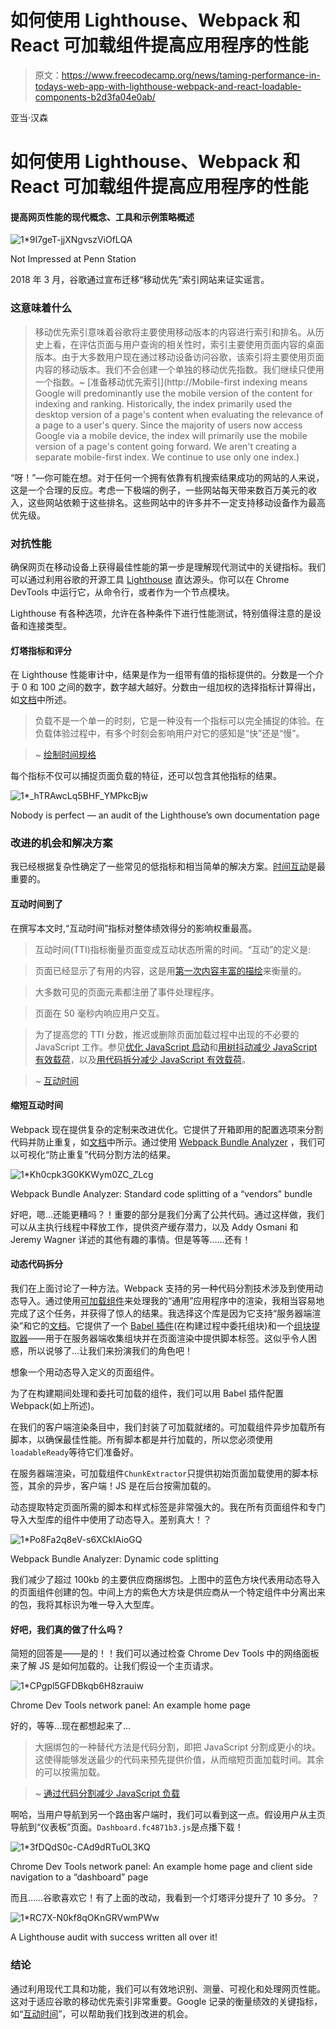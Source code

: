 # 如何使用 Lighthouse、Webpack 和 React 可加载组件提高应用程序的性能

> 原文：<https://www.freecodecamp.org/news/taming-performance-in-todays-web-app-with-lighthouse-webpack-and-react-loadable-components-b2d3fa04e0ab/>

亚当·汉森

# 如何使用 Lighthouse、Webpack 和 React 可加载组件提高应用程序的性能

#### 提高网页性能的现代概念、工具和示例策略概述

![1*9I7geT-jjXNgvszViOfLQA](img/7bdf337e55f1c7c567726ec7c3be7548.png)

Not Impressed at Penn Station

2018 年 3 月，谷歌通过宣布迁移“移动优先”索引网站来证实谣言。

### 这意味着什么

> 移动优先索引意味着谷歌将主要使用移动版本的内容进行索引和排名。从历史上看，在评估页面与用户查询的相关性时，索引主要使用页面内容的桌面版本。由于大多数用户现在通过移动设备访问谷歌，该索引将主要使用页面内容的移动版本。我们不会创建一个单独的移动优先指数。我们继续只使用一个指数。~ [准备移动优先索引](http://Mobile-first indexing means Google will predominantly use the mobile version of the content for indexing and ranking. Historically, the index primarily used the desktop version of a page's content when evaluating the relevance of a page to a user's query. Since the majority of users now access Google via a mobile device, the index will primarily use the mobile version of a page's content going forward. We aren't creating a separate mobile-first index. We continue to use only one index.)

“呀！”—你可能在想。对于任何一个拥有依靠有机搜索结果成功的网站的人来说，这是一个合理的反应。考虑一下极端的例子，一些网站每天带来数百万美元的收入，这些网站依赖于这些排名。这些网站中的许多并不一定支持移动设备作为最高优先级。

### 对抗性能

确保网页在移动设备上获得最佳性能的第一步是理解现代测试中的关键指标。我们可以通过利用谷歌的开源工具 [Lighthouse](https://developers.google.com/web/tools/lighthouse/) 直达源头。你可以在 Chrome DevTools 中运行它，从命令行，或者作为一个节点模块。

Lighthouse 有各种选项，允许在各种条件下进行性能测试，特别值得注意的是设备和连接类型。

#### 灯塔指标和评分

在 Lighthouse 性能审计中，结果是作为一组带有值的指标提供的。分数是一个介于 0 和 100 之间的数字，数字越大越好。分数由一组加权的选择指标计算得出，如[文档](https://developers.google.com/web/tools/lighthouse/v3/scoring)中所述。

> 负载不是一个单一的时刻，它是一种没有一个指标可以完全捕捉的体验。在负载体验过程中，有多个时刻会影响用户对它的感知是“快”还是“慢”。

> ~ [绘制时间规格](https://w3c.github.io/paint-timing/)

每个指标不仅可以捕捉页面负载的特征，还可以包含其他指标的结果。

![1*_hTRAwcLq5BHF_YMPkcBjw](img/fce17f502f020715744e17944f484aa7.png)

Nobody is perfect — an audit of the Lighthouse’s own documentation page

### 改进的机会和解决方案

我已经根据复杂性确定了一些常见的低指标和相当简单的解决方案。[时间互动](https://developers.google.com/web/tools/lighthouse/audits/time-to-interactive)是最重要的。

#### 互动时间到了

在撰写本文时,“互动时间”指标对整体绩效得分的影响权重最高。

> 互动时间(TTI)指标衡量页面变成互动状态所需的时间。“互动”的定义是:

> 页面已经显示了有用的内容，这是用[第一次内容丰富的描绘](https://developers.google.com/web/tools/lighthouse/audits/first-contentful-paint)来衡量的。

> 大多数可见的页面元素都注册了事件处理程序。

> 页面在 50 毫秒内响应用户交互。

> 为了提高您的 TTI 分数，推迟或删除页面加载过程中出现的不必要的 JavaScript 工作。参见[优化 JavaScript 启动](https://developers.google.com/web/fundamentals/performance/optimizing-content-efficiency/javascript-startup-optimization/)和[用树抖动减少 JavaScript 有效载荷](https://developers.google.com/web/fundamentals/performance/optimizing-javascript/tree-shaking/)，以及[用代码拆分减少 JavaScript 有效载荷](https://developers.google.com/web/fundamentals/performance/optimizing-javascript/code-splitting/)。

> ~ [互动时间](https://developers.google.com/web/tools/lighthouse/audits/time-to-interactive)

#### 缩短互动时间

Webpack 现在提供复杂的定制来改进优化。它提供了开箱即用的配置选项来分割代码并防止重复，如[文档](https://webpack.js.org/guides/code-splitting/#prevent-duplication)中所示。通过使用 [Webpack Bundle Analyzer](https://github.com/webpack-contrib/webpack-bundle-analyzer) ，我们可以可视化“防止重复”代码分割方法的结果。

![1*Kh0cpk3G0KKWym0ZC_ZLcg](img/341d7d15aec99a10f2085823229c22a1.png)

Webpack Bundle Analyzer: Standard code splitting of a “vendors” bundle

好吧，嗯…还能更糟吗？！重要的部分是我们分离了公共代码。通过这样做，我们可以从主执行线程中释放工作，提供资产缓存潜力，以及 Addy Osmani 和 Jeremy Wagner 详述的其他有趣的事情。但是等等……还有！

#### 动态代码拆分

我们在上面讨论了一种方法。Webpack 支持的另一种代码分割技术涉及到使用动态导入。通过使用[可加载组件](https://github.com/smooth-code/loadable-components)来处理我的“通用”应用程序中的渲染，我相当容易地完成了这个任务，并获得了惊人的结果。我选择这个库是因为它支持“服务器端渲染”和它的[文档](https://www.smooth-code.com/open-source/loadable-components/docs/server-side-rendering/)。它提供了一个 [Babel 插件](https://www.smooth-code.com/open-source/loadable-components/docs/api-loadable-webpack-plugin/)(在构建过程中委托组块)和一个[组块提取器](https://www.smooth-code.com/open-source/loadable-components/docs/api-loadable-server/#chunkextractor)——用于在服务器端收集组块并在页面渲染中提供脚本标签。这似乎令人困惑，所以说够了…让我们来扮演我们的角色吧！

想象一个用动态导入定义的页面组件。

为了在构建期间处理和委托可加载的组件，我们可以用 Babel 插件配置 Webpack(如上所述)。

在我们的客户端渲染条目中，我们封装了可加载就绪的。可加载组件异步加载所有脚本，以确保最佳性能。所有脚本都是并行加载的，所以您必须使用`loadableReady`等待它们准备好。

在服务器端渲染，可加载组件`ChunkExtractor`只提供初始页面加载使用的脚本标签，其余的异步，客户端！JS 是在后台按需加载的。

动态提取特定页面所需的脚本和样式标签是非常强大的。我在所有页面组件和专门导入大型库的组件中使用了动态导入。差别真大！？

![1*Po8Fa2q8eV-s6XCkIAioGQ](img/9a7fa635b7a4b268c3700e5a10e20f96.png)

Webpack Bundle Analyzer: Dynamic code splitting

我们减少了超过 100kb 的主要供应商捆绑包。上图中的蓝色方块代表用动态导入的页面组件创建的包。中间上方的紫色大方块是供应商从一个特定组件中分离出来的包，我将其标识为唯一导入大型库。

#### 好吧，我们真的做了什么吗？

简短的回答是——是的！！我们可以通过检查 Chrome Dev Tools 中的网络面板来了解 JS 是如何加载的。让我们假设一个主页请求。

![1*CPgpl5GFDBkqb6H8zrauiw](img/e4092f128cb47842051bbd5477de4f38.png)

Chrome Dev Tools network panel: An example home page

好的，等等…现在都想起来了…

> 大捆绑包的一种替代方法是代码分割，即把 JavaScript 分割成更小的块。这使得能够发送最少的代码来预先提供价值，从而缩短页面加载时间。其余的可以按需加载。

> ~ [通过代码分割减少 JavaScript 负载](https://developers.google.com/web/fundamentals/performance/optimizing-javascript/code-splitting/)

啊哈，当用户导航到另一个路由客户端时，我们可以看到这一点。假设用户从主页导航到“仪表板”页面。`Dashboard.fc4871b3.js`是点播下载！

![1*3fDQdS0c-CAd9dRTuOL3KQ](img/6fed1bda4f1ce29811784d9faeed0441.png)

Chrome Dev Tools network panel: An example home page and client side navigation to a “dashboard” page

而且……谷歌喜欢它！有了上面的改动，我看到一个灯塔评分提升了 10 多分。？

![1*RC7X-N0kf8qOKnGRVwmPWw](img/4d50f9b6d34388f1c3427bf4d07ea01a.png)

A Lighthouse audit with success written all over it!

### 结论

通过利用现代工具和功能，我们可以有效地识别、测量、可视化和处理网页性能。这对于适应谷歌的移动优先索引非常重要。Google 记录的衡量绩效的关键指标，如“[互动时间](https://developers.google.com/web/tools/lighthouse/audits/time-to-interactive)”，可以帮助我们找到改进的机会。